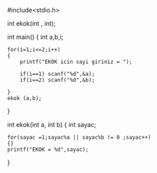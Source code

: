 #include<stdio.h>

int ekok(int , int);

int main()
{
    int a,b,i;

    for(i=1;i<=2;i++)
    {
        printf("EKOK icin sayi giriniz = ");

        if(i==1) scanf("%d",&a);
        if(i==2) scanf("%d",&b);

    }
    ekok (a,b);
}

int ekok(int a, int b)
{
    int sayac;

    for(sayac =1;sayac%a || sayac%b != 0 ;sayac++)
    {}
    printf("EKOK = %d",sayac);
}
